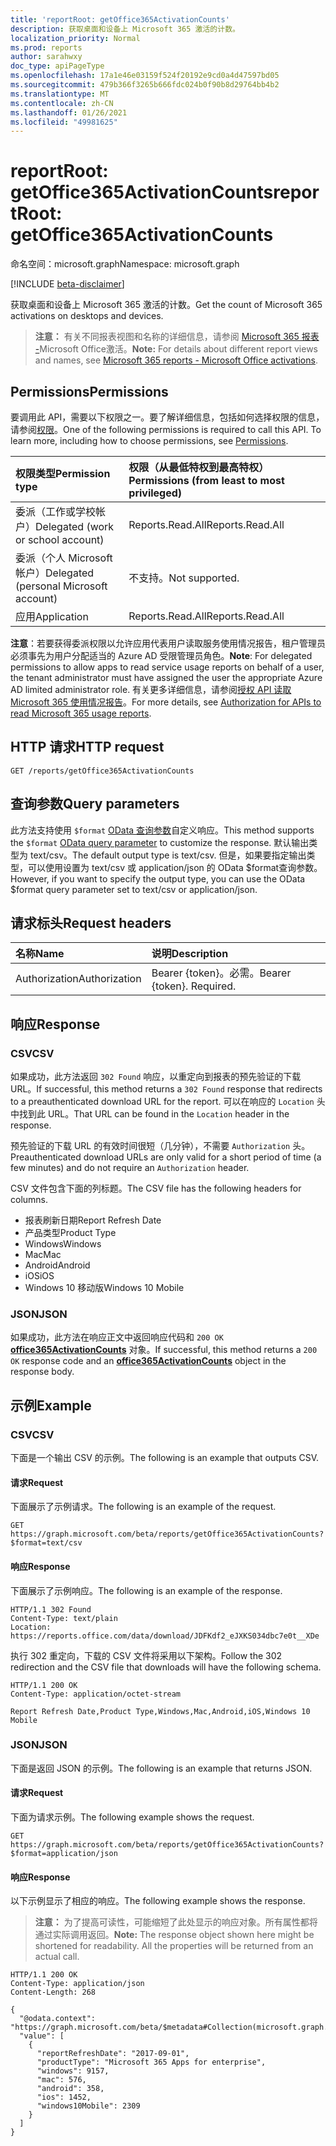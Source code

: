 ```yaml
---
title: 'reportRoot: getOffice365ActivationCounts'
description: 获取桌面和设备上 Microsoft 365 激活的计数。
localization_priority: Normal
ms.prod: reports
author: sarahwxy
doc_type: apiPageType
ms.openlocfilehash: 17a1e46e03159f524f20192e9cd0a4d47597bd05
ms.sourcegitcommit: 479b366f3265b666fdc024b0f90b8d29764bb4b2
ms.translationtype: MT
ms.contentlocale: zh-CN
ms.lasthandoff: 01/26/2021
ms.locfileid: "49981625"
---
```

# <a name="reportroot-getoffice365activationcounts"></a><span data-ttu-id="c4e47-103">reportRoot: getOffice365ActivationCounts</span><span class="sxs-lookup"><span data-stu-id="c4e47-103">reportRoot: getOffice365ActivationCounts</span></span>

<span data-ttu-id="c4e47-104">命名空间：microsoft.graph</span><span class="sxs-lookup"><span data-stu-id="c4e47-104">Namespace: microsoft.graph</span></span>

[!INCLUDE [beta-disclaimer](../../includes/beta-disclaimer.md)]

<span data-ttu-id="c4e47-105">获取桌面和设备上 Microsoft 365 激活的计数。</span><span class="sxs-lookup"><span data-stu-id="c4e47-105">Get the count of Microsoft 365 activations on desktops and devices.</span></span>

> <span data-ttu-id="c4e47-106">**注意：** 有关不同报表视图和名称的详细信息，请参阅 [Microsoft 365 报表 -](https://support.office.com/client/Office-activations-87c24ae2-82e0-4d1e-be01-c3bcc3f18c60)Microsoft Office激活。</span><span class="sxs-lookup"><span data-stu-id="c4e47-106">**Note:** For details about different report views and names, see [Microsoft 365 reports - Microsoft Office activations](https://support.office.com/client/Office-activations-87c24ae2-82e0-4d1e-be01-c3bcc3f18c60).</span></span>

## <a name="permissions"></a><span data-ttu-id="c4e47-107">Permissions</span><span class="sxs-lookup"><span data-stu-id="c4e47-107">Permissions</span></span>

<span data-ttu-id="c4e47-p101">要调用此 API，需要以下权限之一。要了解详细信息，包括如何选择权限的信息，请参阅[权限](/graph/permissions-reference)。</span><span class="sxs-lookup"><span data-stu-id="c4e47-p101">One of the following permissions is required to call this API. To learn more, including how to choose permissions, see [Permissions](/graph/permissions-reference).</span></span>

| <span data-ttu-id="c4e47-110">权限类型</span><span class="sxs-lookup"><span data-stu-id="c4e47-110">Permission type</span></span>                        | <span data-ttu-id="c4e47-111">权限（从最低特权到最高特权）</span><span class="sxs-lookup"><span data-stu-id="c4e47-111">Permissions (from least to most privileged)</span></span> |
| :------------------------------------- | :--------------------------------------- |
| <span data-ttu-id="c4e47-112">委派（工作或学校帐户）</span><span class="sxs-lookup"><span data-stu-id="c4e47-112">Delegated (work or school account)</span></span>     | <span data-ttu-id="c4e47-113">Reports.Read.All</span><span class="sxs-lookup"><span data-stu-id="c4e47-113">Reports.Read.All</span></span>                         |
| <span data-ttu-id="c4e47-114">委派（个人 Microsoft 帐户）</span><span class="sxs-lookup"><span data-stu-id="c4e47-114">Delegated (personal Microsoft account)</span></span> | <span data-ttu-id="c4e47-115">不支持。</span><span class="sxs-lookup"><span data-stu-id="c4e47-115">Not supported.</span></span>                           |
| <span data-ttu-id="c4e47-116">应用</span><span class="sxs-lookup"><span data-stu-id="c4e47-116">Application</span></span>                            | <span data-ttu-id="c4e47-117">Reports.Read.All</span><span class="sxs-lookup"><span data-stu-id="c4e47-117">Reports.Read.All</span></span>                         |

<span data-ttu-id="c4e47-118">**注意**：若要获得委派权限以允许应用代表用户读取服务使用情况报告，租户管理员必须事先为用户分配适当的 Azure AD 受限管理员角色。</span><span class="sxs-lookup"><span data-stu-id="c4e47-118">**Note**: For delegated permissions to allow apps to read service usage reports on behalf of a user, the tenant administrator must have assigned the user the appropriate Azure AD limited administrator role.</span></span> <span data-ttu-id="c4e47-119">有关更多详细信息，请参阅[授权 API 读取 Microsoft 365 使用情况报告](/graph/reportroot-authorization)。</span><span class="sxs-lookup"><span data-stu-id="c4e47-119">For more details, see [Authorization for APIs to read Microsoft 365 usage reports](/graph/reportroot-authorization).</span></span>

## <a name="http-request"></a><span data-ttu-id="c4e47-120">HTTP 请求</span><span class="sxs-lookup"><span data-stu-id="c4e47-120">HTTP request</span></span>

<!-- { "blockType": "ignored" } --> 

```http
GET /reports/getOffice365ActivationCounts
```

## <a name="query-parameters"></a><span data-ttu-id="c4e47-121">查询参数</span><span class="sxs-lookup"><span data-stu-id="c4e47-121">Query parameters</span></span>

<span data-ttu-id="c4e47-122">此方法支持使用 `$format` [OData 查询参数](/graph/query-parameters)自定义响应。</span><span class="sxs-lookup"><span data-stu-id="c4e47-122">This method supports the `$format` [OData query parameter](/graph/query-parameters) to customize the response.</span></span> <span data-ttu-id="c4e47-123">默认输出类型为 text/csv。</span><span class="sxs-lookup"><span data-stu-id="c4e47-123">The default output type is text/csv.</span></span> <span data-ttu-id="c4e47-124">但是，如果要指定输出类型，可以使用设置为 text/csv 或 application/json 的 OData $format查询参数。</span><span class="sxs-lookup"><span data-stu-id="c4e47-124">However, if you want to specify the output type, you can use the OData $format query parameter set to text/csv or application/json.</span></span>

## <a name="request-headers"></a><span data-ttu-id="c4e47-125">请求标头</span><span class="sxs-lookup"><span data-stu-id="c4e47-125">Request headers</span></span>

| <span data-ttu-id="c4e47-126">名称</span><span class="sxs-lookup"><span data-stu-id="c4e47-126">Name</span></span>          | <span data-ttu-id="c4e47-127">说明</span><span class="sxs-lookup"><span data-stu-id="c4e47-127">Description</span></span>               |
| :------------ | :------------------------ |
| <span data-ttu-id="c4e47-128">Authorization</span><span class="sxs-lookup"><span data-stu-id="c4e47-128">Authorization</span></span> | <span data-ttu-id="c4e47-p104">Bearer {token}。必需。</span><span class="sxs-lookup"><span data-stu-id="c4e47-p104">Bearer {token}. Required.</span></span> |

## <a name="response"></a><span data-ttu-id="c4e47-131">响应</span><span class="sxs-lookup"><span data-stu-id="c4e47-131">Response</span></span>

### <a name="csv"></a><span data-ttu-id="c4e47-132">CSV</span><span class="sxs-lookup"><span data-stu-id="c4e47-132">CSV</span></span>

<span data-ttu-id="c4e47-133">如果成功，此方法返回 `302 Found` 响应，以重定向到报表的预先验证的下载 URL。</span><span class="sxs-lookup"><span data-stu-id="c4e47-133">If successful, this method returns a `302 Found` response that redirects to a preauthenticated download URL for the report.</span></span> <span data-ttu-id="c4e47-134">可以在响应的 `Location` 头中找到此 URL。</span><span class="sxs-lookup"><span data-stu-id="c4e47-134">That URL can be found in the `Location` header in the response.</span></span>

<span data-ttu-id="c4e47-135">预先验证的下载 URL 的有效时间很短（几分钟），不需要 `Authorization` 头。</span><span class="sxs-lookup"><span data-stu-id="c4e47-135">Preauthenticated download URLs are only valid for a short period of time (a few minutes) and do not require an `Authorization` header.</span></span>

<span data-ttu-id="c4e47-136">CSV 文件包含下面的列标题。</span><span class="sxs-lookup"><span data-stu-id="c4e47-136">The CSV file has the following headers for columns.</span></span>

- <span data-ttu-id="c4e47-137">报表刷新日期</span><span class="sxs-lookup"><span data-stu-id="c4e47-137">Report Refresh Date</span></span>
- <span data-ttu-id="c4e47-138">产品类型</span><span class="sxs-lookup"><span data-stu-id="c4e47-138">Product Type</span></span>
- <span data-ttu-id="c4e47-139">Windows</span><span class="sxs-lookup"><span data-stu-id="c4e47-139">Windows</span></span>
- <span data-ttu-id="c4e47-140">Mac</span><span class="sxs-lookup"><span data-stu-id="c4e47-140">Mac</span></span>
- <span data-ttu-id="c4e47-141">Android</span><span class="sxs-lookup"><span data-stu-id="c4e47-141">Android</span></span>
- <span data-ttu-id="c4e47-142">iOS</span><span class="sxs-lookup"><span data-stu-id="c4e47-142">iOS</span></span>
- <span data-ttu-id="c4e47-143">Windows 10 移动版</span><span class="sxs-lookup"><span data-stu-id="c4e47-143">Windows 10 Mobile</span></span>

### <a name="json"></a><span data-ttu-id="c4e47-144">JSON</span><span class="sxs-lookup"><span data-stu-id="c4e47-144">JSON</span></span>

<span data-ttu-id="c4e47-145">如果成功，此方法在响应正文中返回响应代码和 `200 OK` **[office365ActivationCounts](../resources/office365activationcounts.md)** 对象。</span><span class="sxs-lookup"><span data-stu-id="c4e47-145">If successful, this method returns a `200 OK` response code and an **[office365ActivationCounts](../resources/office365activationcounts.md)** object in the response body.</span></span>

## <a name="example"></a><span data-ttu-id="c4e47-146">示例</span><span class="sxs-lookup"><span data-stu-id="c4e47-146">Example</span></span>

### <a name="csv"></a><span data-ttu-id="c4e47-147">CSV</span><span class="sxs-lookup"><span data-stu-id="c4e47-147">CSV</span></span>

<span data-ttu-id="c4e47-148">下面是一个输出 CSV 的示例。</span><span class="sxs-lookup"><span data-stu-id="c4e47-148">The following is an example that outputs CSV.</span></span>

#### <a name="request"></a><span data-ttu-id="c4e47-149">请求</span><span class="sxs-lookup"><span data-stu-id="c4e47-149">Request</span></span>

<span data-ttu-id="c4e47-150">下面展示了示例请求。</span><span class="sxs-lookup"><span data-stu-id="c4e47-150">The following is an example of the request.</span></span>


<!-- {
  "blockType": "ignored",
  "name": "reportroot_getoffice365activationcounts_csv"
}-->

```msgraph-interactive
GET https://graph.microsoft.com/beta/reports/getOffice365ActivationCounts?$format=text/csv
```


#### <a name="response"></a><span data-ttu-id="c4e47-151">响应</span><span class="sxs-lookup"><span data-stu-id="c4e47-151">Response</span></span>

<span data-ttu-id="c4e47-152">下面展示了示例响应。</span><span class="sxs-lookup"><span data-stu-id="c4e47-152">The following is an example of the response.</span></span>

<!-- { "blockType": "ignored" } --> 

```http
HTTP/1.1 302 Found
Content-Type: text/plain
Location: https://reports.office.com/data/download/JDFKdf2_eJXKS034dbc7e0t__XDe
```

<span data-ttu-id="c4e47-153">执行 302 重定向，下载的 CSV 文件将采用以下架构。</span><span class="sxs-lookup"><span data-stu-id="c4e47-153">Follow the 302 redirection and the CSV file that downloads will have the following schema.</span></span>

<!-- {
  "blockType": "response",
  "truncated": true,
  "@odata.type": "stream"
} -->

```http
HTTP/1.1 200 OK
Content-Type: application/octet-stream

Report Refresh Date,Product Type,Windows,Mac,Android,iOS,Windows 10 Mobile
```

### <a name="json"></a><span data-ttu-id="c4e47-154">JSON</span><span class="sxs-lookup"><span data-stu-id="c4e47-154">JSON</span></span>

<span data-ttu-id="c4e47-155">下面是返回 JSON 的示例。</span><span class="sxs-lookup"><span data-stu-id="c4e47-155">The following is an example that returns JSON.</span></span>

#### <a name="request"></a><span data-ttu-id="c4e47-156">请求</span><span class="sxs-lookup"><span data-stu-id="c4e47-156">Request</span></span>

<span data-ttu-id="c4e47-157">下面为请求示例。</span><span class="sxs-lookup"><span data-stu-id="c4e47-157">The following example shows the request.</span></span>


<!-- {
  "blockType": "ignored",
  "name": "reportroot_getoffice365activationcounts_json"
}-->

```msgraph-interactive
GET https://graph.microsoft.com/beta/reports/getOffice365ActivationCounts?$format=application/json
```


#### <a name="response"></a><span data-ttu-id="c4e47-158">响应</span><span class="sxs-lookup"><span data-stu-id="c4e47-158">Response</span></span>

<span data-ttu-id="c4e47-159">以下示例显示了相应的响应。</span><span class="sxs-lookup"><span data-stu-id="c4e47-159">The following example shows the response.</span></span>

> <span data-ttu-id="c4e47-p106">**注意：** 为了提高可读性，可能缩短了此处显示的响应对象。所有属性都将通过实际调用返回。</span><span class="sxs-lookup"><span data-stu-id="c4e47-p106">**Note:** The response object shown here might be shortened for readability. All the properties will be returned from an actual call.</span></span>

<!-- {
  "blockType": "response",
  "truncated": true,
  "@odata.type": "microsoft.graph.office365ActivationCounts"
} -->

```http
HTTP/1.1 200 OK
Content-Type: application/json
Content-Length: 268

{
  "@odata.context": "https://graph.microsoft.com/beta/$metadata#Collection(microsoft.graph.office365ActivationCounts)", 
  "value": [
    {
      "reportRefreshDate": "2017-09-01", 
      "productType": "Microsoft 365 Apps for enterprise", 
      "windows": 9157, 
      "mac": 576, 
      "android": 358, 
      "ios": 1452, 
      "windows10Mobile": 2309
    }
  ]
}
```
<!-- uuid: 8fcb5dbc-d5aa-4681-8e31-b001d5168d79 
2015-10-25 14:57:30 UTC -->
<!-- {
  "type": "#page.annotation",
  "description": "Example",
  "keywords": "",
  "section": "documentation",
  "tocPath": "",
  "suppressions": [
  ]
}-->


